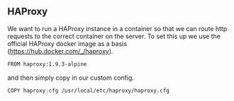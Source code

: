 ## HAProxy
We want to run a HAProxy instance in a container so that we can route http requests to the correct container on the server. 
To set this up we use the official HAProxy docker image as a basis (https://hub.docker.com/_/haproxy).
```bash
FROM haproxy:1.9.3-alpine
```
and then simply copy in our custom config.
```bash
COPY haproxy.cfg /usr/local/etc/haproxy/haproxy.cfg
```
